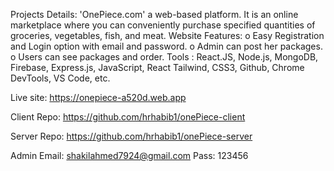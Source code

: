 Projects Details: 'OnePiece.com' a web-based platform. It is an online marketplace where you can conveniently purchase specified quantities of groceries, vegetables, fish, and meat.
Website Features: 
o	Easy Registration and Login option with email and password.
o	Admin can post her packages.
o	Users can see packages and order.
Tools : React.JS, Node.js, MongoDB, Firebase, Express.js, JavaScript, React Tailwind, CSS3, Github, Chrome DevTools, VS Code, etc. 


Live site:  https://onepiece-a520d.web.app

Client Repo: https://github.com/hrhabib1/onePiece-client

Server Repo: https://github.com/hrhabib1/onePiece-server

Admin Email: shakilahmed7924@gmail.com
Pass: 123456
